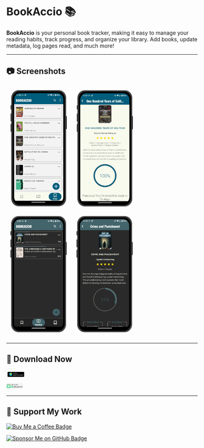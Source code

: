 <!DOCTYPE html>
<html>
<head>
  <style>
    .screenshot img {
      margin: 10px;
    }
    .badge {
      margin: 10px 0;
    }
  </style>
</head>
<body>

<h1>BookAccio 📚</h1>

<p>
  <strong>BookAccio</strong> is your personal book tracker, making it easy to manage your reading habits, track progress, and organize your library. Add books, update metadata, log pages read, and much more!
</p>

<hr />

<h2>📷 Screenshots</h2>
<div class="screenshot">
  <img src="https://raw.githubusercontent.com/bugsdev2/bookaccioWebsite/refs/heads/main/assets/images/bookaccio_mobile_3.png" alt="Screenshot 1" width="150" />
  <img src="https://raw.githubusercontent.com/bugsdev2/bookaccioWebsite/refs/heads/main/assets/images/bookaccio_mobile_4.png" alt="Screenshot 2" width="150" />
  <img src="https://raw.githubusercontent.com/bugsdev2/bookaccioWebsite/refs/heads/main/assets/images/bookaccio_mobile_1.png" alt="Screenshot 3" width="150" />
  <img src="https://raw.githubusercontent.com/bugsdev2/bookaccioWebsite/refs/heads/main/assets/images/bookaccio_mobile_2.png" alt="Screenshot 3" width="150" />
</div>

<hr />

<h2>📲 Download Now</h2>

<div class="badge">
  <a href="https://apt.izzysoft.de/fdroid/index/apk/com.bugsdev2.bookaccio">
    <img src="https://raw.githubusercontent.com/bugsdev2/bookaccioWebsite/refs/heads/main/assets/images/IzzyOnDroid.png" alt="IzzyOnDroid Badge" width="50" />
  </a>
</div>
<div class="badge">
  <a href="https://apkpure.com/your-app-id">
    <img src="https://raw.githubusercontent.com/bugsdev2/bookaccioWebsite/refs/heads/main/assets/images/apkpure.png" alt="APKPure Badge" width="45" />
  </a>
</div>

<hr />

<h2>💖 Support My Work</h2>

<p>
  <a href="https://buymeacoffee.com/bugsdev2">
    <img src="https://your-link-to-buy-me-a-coffee-badge.com" alt="Buy Me a Coffee Badge" width="200" />
  </a>
</p>

<p>
  <a href="https://github.com/sponsors/bugsdev2">
    <img src="https://github.githubassets.com/images/modules/site/icons/funding_platforms/sponsors.svg" alt="Sponsor Me on GitHub Badge" width="200" />
  </a>
</p>

</body>
</html>


